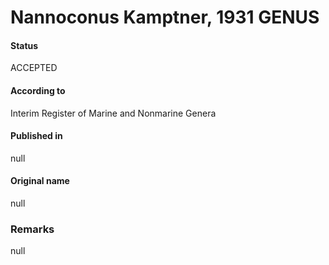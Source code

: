 Nannoconus Kamptner, 1931 GENUS
=======

#### Status
ACCEPTED

#### According to
Interim Register of Marine and Nonmarine Genera

#### Published in
null

#### Original name
null

### Remarks
null